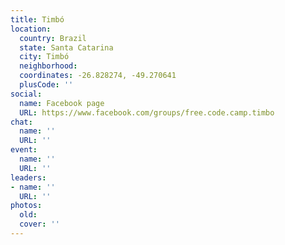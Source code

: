 ```yaml
---
title: Timbó
location:
  country: Brazil
  state: Santa Catarina
  city: Timbó
  neighborhood: 
  coordinates: -26.828274, -49.270641
  plusCode: ''
social:
  name: Facebook page
  URL: https://www.facebook.com/groups/free.code.camp.timbo
chat:
  name: ''
  URL: ''
event:
  name: ''
  URL: ''
leaders:
- name: ''
  URL: ''
photos:
  old: 
  cover: ''
---
```

